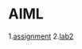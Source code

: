 # AIML
1.[assignment](https://github.com/Kalvaabhi/editreadme/blob/main/Untitled3.ipynb)
2.[lab2](https://github.com/Kalvaabhi/editreadme/blob/main/Assignment2.ipynb)

